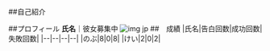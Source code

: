 ##自己紹介

##プロフィール
**氏名**｜彼女募集中
![img jp](https://user-images.githubusercontent.com/131778860/234750136-43cc1314-0345-41ce-b391-89a5b7ea54e7.jpg)
##　成績
|氏名|告白回数|成功回数|失敗回数|
|--|--|--|--|
|のぶ|8|0|8|
|けい|2|0|2|


